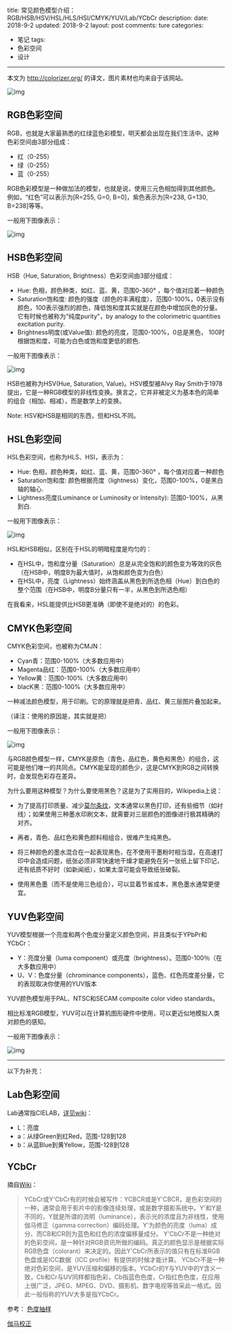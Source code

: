 title: 常见颜色模型介绍：RGB/HSB/HSV/HSL/HLS/HSI/CMYK/YUV/Lab/YCbCr
description: 
date: 2018-9-2
updated: 2018-9-2
layout: post
comments: ture
categories:
- 笔记
tags: 
- 色彩空间
- 设计
---

本文为 http://colorizer.org/ 的译文，图片素材也均来自于该网站。

![img](http://noodlefighter.com/post/note_color_space/yuv.png)

<!--more-->

## RGB色彩空间

RGB，也就是大家最熟悉的红绿蓝色彩模型，明天都会出现在我们生活中。这种色彩空间由3部分组成：

* 红（0-255）
* 绿（0-255）
* 蓝（0-255）

RGB色彩模型是一种做加法的模型，也就是说，使用三元色相加得到其他颜色。
例如，“红色”可以表示为[R=255, G=0, B=0]，紫色表示为[R=238, G=130, B=238]等等。

一般用下图像表示：

![img](rgb.png)

## HSB色彩空间

HSB（Hue, Saturation, Brightness）色彩空间由3部分组成：

* Hue: 色相，颜色种类，如红、蓝、黄，范围0-360° ，每个值对应着一种颜色
* Saturation饱和度: 颜色的强度（颜色的丰满程度），范围0-100%，0表示没有颜色，100表示强烈的颜色，降低饱和度其实就是在颜色中增加灰色的分量。它有时候也被称为“纯度purity"，by analogy to the colorimetric quantities excitation purity.
* Brightness明度(或Value值): 颜色的亮度，范围0-100%，0总是黑色， 100时根据饱和度，可能为白色或饱和度更低的颜色.

一般用下图像表示：

![img](hsv.png)

HSB也被称为HSV(Hue, Saturation, Value)。HSV模型被Alvy Ray Smith于1978提出，它是一种RGB模型的非线性变换。换言之，它并非被定义为基本色的简单的组合（相加、相减），而是数学上的变换。

Note: HSV和HSB是相同的东西，但和HSL不同。

## HSL色彩空间 

HSL色彩空间，也称为HLS、HSI，表示为：

* Hue: 色相，颜色种类，如红、蓝、黄，范围0-360° ，每个值对应着一种颜色
* Saturation饱和度: 颜色根据亮度（lightness）变化，范围0-100%，0是黑白轴的轴心.
* Lightness亮度(Luminance or Luminosity or Intensity): 范围0-100%，从黑到白.

一般用下图像表示：

![img](hsl.png)

HSL和HSB相似，区别在于HSL的明暗程度是均匀的：

* 在HSL中，饱和度分量（Saturation）总是从完全饱和的颜色变为等效的灰色（在HSB中，明度B为最大值时，从饱和颜色变为白色）
* 在HSL中，亮度（Lightness）始终涵盖从黑色到所选色相（Hue）到白色的整个范围（在HSB中，明度B分量只有一半，从黑色到所选色相）

在我看来，HSL能提供比HSB更准确（即使不是绝对的）的色彩。

## CMYK色彩空间

CMYK色彩空间，也被称为CMJN：

* Cyan青：范围0-100%（大多数应用中）
* Magenta品红：范围0-100%（大多数应用中）
* Yellow黄：范围0-100%（大多数应用中）
* blacK黑：范围0-100%（大多数应用中）

一种减法颜色模型，用于印刷。它的原理就是把青、品红、黄三层图片叠加起来。

（译注：使用的原因是，其实就是把）

一般用下图像表示：

![img](cmyk.png)

与RGB颜色模型一样，CMYK是原色（青色，品红色，黄色和黑色）的组合，这可能是他们唯一的共同点。CMYK能呈现的颜色少，这是CMYK到RGB之间转换时，会发现色彩存在差异。

为什么要用这种模型？为什么要使用黑色？这是为了实用目的，Wikipedia上说：

* 为了提高打印质量、减少[莫尔条纹](https://zh.wikipedia.org/wiki/%E8%8E%AB%E5%88%97%E6%B3%A2%E7%B4%8B)，文本通常以黑色打印，还有些细节（如衬线）；如果使用三种墨水印刷文本，就需要对三层颜色的图像进行极其精确的对齐。

* 再者，青色、品红色和黄色颜料相组合，很难产生纯黑色。

* 将三种颜色的墨水混合在一起表现黑色，在不使用干墨粉时相当湿，在高速打印中会造成问题，纸张必须非常快速地干燥才能避免在另一张纸上留下印记，还有纸质不好时（如新闻纸），如果太湿可能会导致纸张破裂。
* 使用黑色墨（而不是使用三色组合），可以显着节省成本，黑色墨水通常更便宜。

## YUV色彩空间

YUV模型根据一个亮度和两个色度分量定义颜色空间，并且类似于YPbPr和YCbCr：

* Y：亮度分量（luma component）或亮度（brightness）。范围0-100％（在大多数应用中）
* U、V：色度分量（chrominance components），蓝色、红色亮度差分量，它的表现取决你使用的YUV版本

YUV颜色模型用于PAL、NTSC和SECAM composite color video standards。

相比标准RGB模型，YUV可以在计算机图形硬件中使用，可以更近似地模拟人类对颜色的感知。

一般用下图像表示：

![img](yuv.png)

---
以下为补充：

## Lab色彩空间

Lab通常指CIELAB，[详见wiki](https://zh.wikipedia.org/wiki/Lab%E8%89%B2%E5%BD%A9%E7%A9%BA%E9%97%B4)：

* L：亮度
* a：从绿Green到红Red，范围-128到128
* b：从蓝Blue到黄Yellow，范围-128到128

## YCbCr

摘自[Wiki](https://zh.wikipedia.org/wiki/YCbCr)：

> YCbCr或Y'CbCr有的时候会被写作：YCBCR或是Y'CBCR，是色彩空间的一种，通常会用于影片中的影像连续处理，或是数字摄影系统中。Y'和Y是不同的，Y就是所谓的流明（luminance），表示光的浓度且为非线性，使用伽马修正（gamma correction）编码处理。Y'为颜色的亮度（luma）成分、而CB和CR则为蓝色和红色的浓度偏移量成分。
> Y'CbCr不是一种绝对的色彩空间，是一种针对RGB资讯所做的编码。真正的颜色显示是根据实际RGB色盘（colorant）来决定的。因此Y'CbCr所表示的值只有在标准RGB色盘或是ICC数据（ICC profile）有提供的时候才能计算。
> YCbCr不是一种绝对色彩空间，是YUV压缩和偏移的版本。YCbCr的Y与YUV中的Y含义一致，Cb和Cr与UV同样都指色彩，Cb指蓝色色度，Cr指红色色度，在应用上很广泛，JPEG、MPEG、DVD、摄影机、数字电视等皆采此一格式。因此一般俗称的YUV大多是指YCbCr。

参考：
[色度抽样](https://zh.wikipedia.org/wiki/%E8%89%B2%E5%BA%A6%E6%8A%BD%E6%A0%B7)

[伽马校正](https://en.wikipedia.org/wiki/Gamma_correction)


